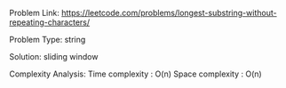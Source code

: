 Problem Link: https://leetcode.com/problems/longest-substring-without-repeating-characters/

Problem Type: string

Solution: sliding window

Complexity Analysis:
	Time complexity : O(n)
	Space complexity : O(n)